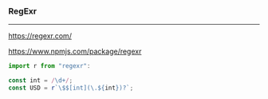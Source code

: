 ### RegExr
---
https://regexr.com/

https://www.npmjs.com/package/regexr

```js
import r from "regexr":

const int = /\d+/;
const USD = r`\$$[int](\.${int})?`;

```

```
```

```
```


